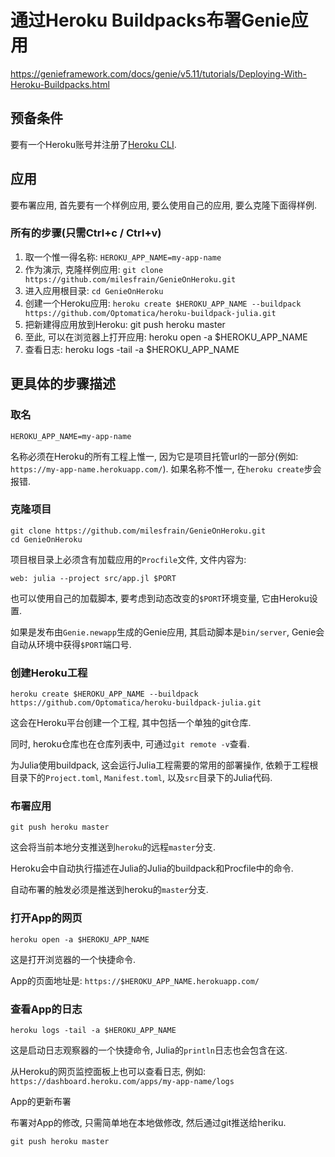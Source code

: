 # 通过Heroku Buildpacks布署Genie应用

https://genieframework.com/docs/genie/v5.11/tutorials/Deploying-With-Heroku-Buildpacks.html

## 预备条件

要有一个Heroku账号并注册了[Heroku CLI](https://devcenter.heroku.com/articles/heroku-cli).

## 应用

要布署应用, 首先要有一个样例应用, 要么使用自己的应用, 要么克隆下面得样例.

### 所有的步骤(只需Ctrl+c / Ctrl+v)

1. 取一个惟一得名称: `HEROKU_APP_NAME=my-app-name`
2. 作为演示, 克隆样例应用: `git clone https://github.com/milesfrain/GenieOnHeroku.git`
3. 进入应用根目录: `cd GenieOnHeroku`
4. 创建一个Heroku应用: `heroku create $HEROKU_APP_NAME --buildpack https://github.com/Optomatica/heroku-buildpack-julia.git`
5. 把新建得应用放到Heroku: git push heroku master
6. 至此, 可以在浏览器上打开应用: heroku open -a $HEROKU_APP_NAME
7. 查看日志: heroku logs -tail -a $HEROKU_APP_NAME

## 更具体的步骤描述

### 取名

```
HEROKU_APP_NAME=my-app-name
```

名称必须在Heroku的所有工程上惟一, 因为它是项目托管url的一部分(例如: `https://my-app-name.herokuapp.com/`). 如果名称不惟一, 在`heroku create`步会报错.

### 克隆项目

```shell
git clone https://github.com/milesfrain/GenieOnHeroku.git
cd GenieOnHeroku
```

项目根目录上必须含有加载应用的`Procfile`文件, 文件内容为:

```shell
web: julia --project src/app.jl $PORT
```

也可以使用自己的加载脚本, 要考虑到动态改变的`$PORT`环境变量, 它由Heroku设置.

如果是发布由`Genie.newapp`生成的Genie应用, 其启动脚本是`bin/server`, Genie会自动从环境中获得`$PORT`端口号.

### 创建Heroku工程

```shell
heroku create $HEROKU_APP_NAME --buildpack https://github.com/Optomatica/heroku-buildpack-julia.git
```

这会在Heroku平台创建一个工程, 其中包括一个单独的git仓库.

同时, heroku仓库也在仓库列表中, 可通过`git remote -v`查看.

为Julia使用buildpack, 这会运行Julia工程需要的常用的部署操作, 依赖于工程根目录下的`Project.toml`, `Manifest.toml`, 以及`src`目录下的Julia代码.

### 布署应用

```shell
git push heroku master
```

这会将当前本地分支推送到`heroku`的远程`master`分支.

Heroku会中自动执行描述在Julia的Julia的buildpack和Procfile中的命令.

自动布署的触发必须是推送到heroku的`master`分支.

### 打开App的网页

```shell
heroku open -a $HEROKU_APP_NAME
```

这是打开浏览器的一个快捷命令.

App的页面地址是: `https://$HEROKU_APP_NAME.herokuapp.com/`

### 查看App的日志

```shell
heroku logs -tail -a $HEROKU_APP_NAME
```

这是启动日志观察器的一个快捷命令, Julia的`println`日志也会包含在这.

从Heroku的网页监控面板上也可以查看日志, 例如: `https://dashboard.heroku.com/apps/my-app-name/logs`

App的更新布署

布署对App的修改, 只需简单地在本地做修改, 然后通过git推送给heriku.

```shell
git push heroku master
```

